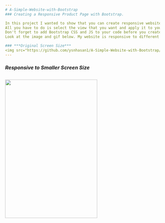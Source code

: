 ```yaml
---
# A-Simple-Website-with-Bootstrap
### Creating a Responsive Product Page with Bootstrap.

In this project I wanted to show that you can create responsive website very quickly with Bootstrap.
All you have to do is select the view that you want and apply it to your code.
Don't forget to add Bootstrap CSS and JS to your code before you create your website.
Look at the image and gif below. My website is responsive to different screen sizes.

### ***Original Screen Size***
<img src="https://github.com/ysnhasan1/A-Simple-Website-with-Bootstrap/assets/102024926/a567291e-ac83-4a32-a771-a8bc4eef0c55" height="550"><br />
---
```


### ***Responsive to Smaller Screen Size***
<img src="https://github.com/ysnhasan1/A-Simple-Website-with-Bootstrap/assets/102024926/571ddb62-9295-4462-a86d-4d597ba0d4e5" height="450" width="300"><br />
---
